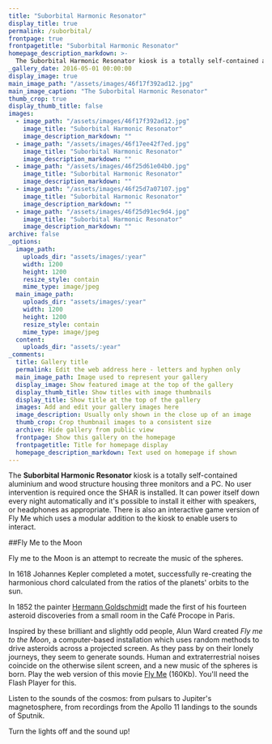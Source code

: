 ```yaml
---
title: "Suborbital Harmonic Resonator"
display_title: true
permalink: /suborbital/
frontpage: true
frontpagetitle: "Suborbital Harmonic Resonator"
homepage_description_markdown: >-
  The Suborbital Harmonic Resonator kiosk is a totally self-contained aluminium and wood structure housing three monitors and a PC. No user intervention is required once the SHAR  is installed. It can power itself down every night automatically and it's possible to install it either with speakers, or headphones as appropriate. There is also an interactive game version of Fly Me which uses a modular addition to the kiosk to enable users to interact.
_gallery_date: 2016-05-01 00:00:00
display_image: true
main_image_path: "/assets/images/46f17f392ad12.jpg"
main_image_caption: "The Suborbital Harmonic Resonator"
thumb_crop: true
display_thumb_title: false
images:
  - image_path: "/assets/images/46f17f392ad12.jpg"
    image_title: "Suborbital Harmonic Resonator"
    image_description_markdown: ""
  - image_path: "/assets/images/46f17ee42f7ed.jpg"
    image_title: "Suborbital Harmonic Resonator"
    image_description_markdown: ""
  - image_path: "/assets/images/46f25d61e04b0.jpg"
    image_title: "Suborbital Harmonic Resonator"
    image_description_markdown: ""
  - image_path: "/assets/images/46f25d7a07107.jpg"
    image_title: "Suborbital Harmonic Resonator"
    image_description_markdown: ""
  - image_path: "/assets/images/46f25d91ec9d4.jpg"
    image_title: "Suborbital Harmonic Resonator"
    image_description_markdown: ""
archive: false
_options:
  image_path:
    uploads_dir: "assets/images/:year"
    width: 1200
    height: 1200
    resize_style: contain
    mime_type: image/jpeg
  main_image_path:
    uploads_dir: "assets/images/:year"
    width: 1200
    height: 1200
    resize_style: contain
    mime_type: image/jpeg
  content:
    uploads_dir: "assets/:year"
_comments:
  title: Gallery title
  permalink: Edit the web address here - letters and hyphen only
  main_image_path: Image used to represent your gallery
  display_image: Show featured image at the top of the gallery
  display_thumb_title: Show titles with image thumbnails
  display_title: Show title at the top of the gallery
  images: Add and edit your gallery images here
  image_description: Usually only shown in the close up of an image
  thumb_crop: Crop thumbnail images to a consistent size
  archive: Hide gallery from public view
  frontpage: Show this gallery on the homepage
  frontpagetitle: Title for homepage display
  homepage_description_markdown: Text used on homepage if shown
---
```

The <strong>Suborbital Harmonic Resonator</strong> kiosk is a totally self-contained aluminium and wood structure housing three monitors and a PC. No user intervention is required once the SHAR  is installed. It can power itself down every night automatically and it's possible to install it either with speakers, or headphones as appropriate. There is also an interactive game version of Fly Me which uses a modular addition to the kiosk to enable users to interact.

##Fly Me to the Moon

Fly me to the Moon is an attempt to recreate the music of the spheres.

In 1618 Johannes Kepler completed a motet, successfully re-creating the harmonious chord calculated from the ratios of the planets' orbits to the sun.

In 1852 the painter <a href="http://en.wikipedia.org/wiki/Hermann_Mayer_Salomon_Goldschmidt">Hermann Goldschmidt</a> made the first of his fourteen asteroid discoveries from a small room in the Café Procope in Paris.

Inspired by these brilliant and slightly odd people, Alun Ward created <em>Fly me to the Moon</em>, a computer-based installation which uses random methods to drive asteroids across a projected screen. As they pass by on their lonely journeys, they seem to generate sounds. Human and extraterrestrial noises coincide on the otherwise silent screen, and a new music of the spheres is born.
Play the web version of this movie <a href="../media/flash/flyme.swf">Fly Me</a> (160Kb). You'll need the Flash Player for this.

Listen to the sounds of the cosmos: from pulsars to Jupiter's magnetosphere, from recordings from the Apollo 11 landings to the sounds of Sputnik.

Turn the lights off and the sound up!
